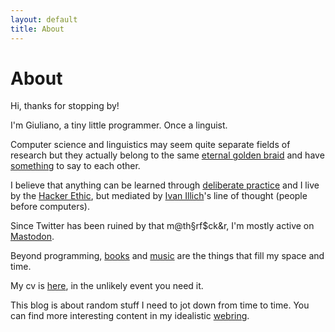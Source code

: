 ```yaml
---
layout: default
title: About
---
```

# About

Hi, thanks for stopping by!

I'm Giuliano, a tiny little programmer. Once a linguist. 

Computer science and linguistics may seem quite separate fields of research but they actually belong to the same [eternal golden braid](https://en.wikipedia.org/wiki/G%C3%B6del,_Escher,_Bach) and have [something](https://link.springer.com/article/10.1007/BF01007763) to say to each other.

I believe that anything can be learned through [deliberate practice](https://en.wikipedia.org/wiki/Practice_(learning_method)#Deliberate_practice) and
I live by the [Hacker Ethic](https://en.wikipedia.org/wiki/Hacker_ethic), but mediated by [Ivan Illich](http://www.davidtinapple.com/illich/)'s line of thought (people before computers).

Since Twitter has been ruined by that m@th§rf$ck&r, I'm mostly active on [Mastodon](https://hachyderm.io/web/@giulianopz).

Beyond programming, [books](https://www.goodreads.com/user/show/168807725-giuliano-panzironi) and [music](https://www.youtube.com/playlist?list=PLZ5XiIuJMh_mMQ0Wtqh3JfIvU0-n0JLaH) are the things that fill my space and time.

My cv is [here](https://giulianopz.github.io/cv/), in the unlikely event you need it.

This blog is about random stuff I need to jot down from time to time. You can find more interesting content in my idealistic [webring](./favorites.html).
